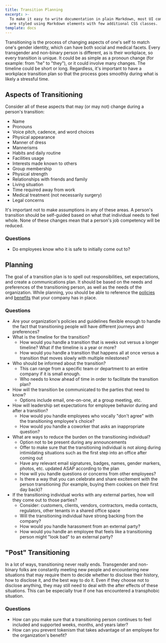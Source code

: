 ```yaml
---
title: Transition Planning
excerpt: >-
  To make it easy to write documentation in plain Markdown, most UI components
  are styled using Markdown elements with few additional CSS classes.
template: docs
---
```


Transitioning is the process of changing aspects of one's self to match one's gender identity, which can have both social
and medical facets. Every transgender and non-binary person is different, as is their workplace, so every transition is
unique. It could be as simple as a pronoun change (for example: from "he" to "they"), or it could involve many changes. The
timeline could be short or long. Regardless, it's important to have a workplace transition plan so that the process goes
smoothly during what is likely a stressful time.

## Aspects of Transitioning

Consider all of these aspects that may (or may not) change during a person's transition:

- Name
- Pronouns
- Voice pitch, cadence, and word choices
- Physical appearance
- Manner of dress
- Mannerisms
- Habits and daily routine
- Facilities usage
- Interests made known to others
- Group membership
- Physical strength
- Relationships with friends and family
- Living situation
- Time required away from work
- Medical treatment (not necessarily surgery)
- Legal concerns

It's important not to make assumptions in any of these areas. A person's transition should be self-guided based on
what that individual needs to feel whole. None of these changes mean that a person's job competency will be
reduced.

### Questions

- Do employees know who it is safe to initially come out to?

## Planning

The goal of a transition plan is to spell out responsibilities, set expectations, and create a communications plan. It should
be based on the needs and preferences of the transitioning person, as well as the needs of the organization. While planning,
you should be able to reference the [policies](/resources/policies) and [benefits](/resources/benefits) that your company has in place.

### Questions

- Are your organization's policies and guidelines flexible enough to handle the fact that transitioning people will have different journeys and preferences?
- What is the timeline for the transition?
  - How would you handle a transition that is weeks out versus a longer timeline? What if the timeline is a year or more?
  - How would you handle a transition that happens all at once versus a transition that moves slowly with multiple milestones?
- Who should be informed about the transition?
  - This can range from a specific team or department to an entire company if it is small enough.
  - Who needs to know ahead of time in order to facilitate the transition plan?
- How will the transition be communicated to the parties that need to know?
  - Options include email, one-on-one, at a group meeting, etc.
- How will leadership set expectations for employee behavior during and after a transition?
  - How would you handle employees who vocally "don't agree" with the transitioning employee's choice?
  - How would you handle a coworker that asks an inappropriate question?
- What are ways to reduce the burden on the transitioning individual?
  - Option not to be present during any announcements
  - Offer to make sure that the transitioning individual is not along during intimidating situations such as the first step into an office after coming out
  - Have any relevant email signatures, badges, names, gender markers, photos, etc. updated ASAP according to the plan
  - How will you handle questions or concerns from other employees?
  - Is there a way that you can celebrate and share excitement with the person transitioning (for example, buying them cookies on their first day back)?
- If the transitioning individual works with any external parties, how will they come out to those parties?
  - Consider: customers, clients, vendors, contractors, media contacts, regulators, other tenants in a shared office space
  - Will the transitioning individual have strong backing from the company?
  - How would you handle harassment from an external party?
  - How would you handle an employee that feels like a transitioning person might "look bad" to an external party?

## "Post" Transitioning

In a lot of ways, transitioning never really ends. Transgender and non-binary folks are constantly meeting new people and encountering new
situations that may require them to decide whether to disclose their history, how to disclose it, and the best way to do it. Even if they choose not to
disclose anything, they may still need to deal with the after effects of these situations. This can be especially true if one has
encountered a transphobic situation.

### Questions

- How can you make sure that a transitioning person continues to feel included and supported weeks, months, and years later?
- How can you prevent tokenism that takes advantage of an employee for the organization's benefit?
